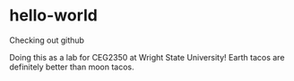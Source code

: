 # hello-world
Checking out github

Doing this as a lab for CEG2350 at Wright State University!
Earth tacos are definitely better than moon tacos.
